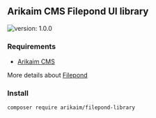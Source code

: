 ## Arikaim CMS Filepond UI library
![version: 1.0.0](https://img.shields.io/github/release/arikaim/filepond-library.svg)

### Requirements 
  * [Arikaim CMS](https://github.com/arikaim/arikaim)
  
More details about [Filepond](https://github.com/pqina/filepond)

### Install
```bash
composer require arikaim/filepond-library
```
